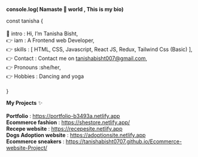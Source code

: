 <b>console.log( Namaste 🙏 world , This is my bio)</b>
</hr>

const tanisha { </br>
</br>
 👋 intro :  Hi, I’m Tanisha Bisht, </br>
 👉 iam   : A Frontend web Developer,</br>
 👉 skills : [ HTML, CSS, Javascript, React JS, Redux, Tailwind Css (Basic) ],</br>
 👉 Contact : Contact me on tanishabisht007@gmail.com,</br>
 👉 Pronouns :she/her,</br>
 👉 Hobbies : Dancing and yoga</br>
 </br>
  }

 <b>My Projects</b> ✨ </br>
  </br>
 <b>Portfolio</b> : https://portfolio-b3493a.netlify.app</br>
 <b>Ecommerce fashion</b> : https://shestore.netlify.app/ </br>
 <b>Recepe website</b> : https://recepesite.netlify.app </br>
 <b>Dogs Adoption website</b> : https://adoptionsite.netlify.app </br>
 <b>Ecommerce sneakers</b> :  https://tanishabisht0707.github.io/Ecommerce-website-Project/</br>
 
 
  
